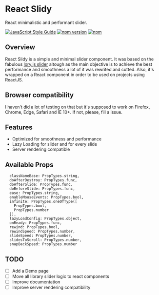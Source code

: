 # React Slidy

React minimalistic and performant slider.

[![JavaScript Style Guide](https://img.shields.io/badge/code%20style-standard-brightgreen.svg)](http://standardjs.com/)
[![npm version](https://badge.fury.io/js/react-slidy.svg)](https://badge.fury.io/js/react-slidy)
[![npm](https://img.shields.io/npm/dm/react-lory.svg?maxAge=2592000)](https://www.npmjs.com/package/react-lory)

## Overview

React Slidy is a simple and minimal slider component. It was based on the fabulous [lory.js slider](https://github.com/meandmax/lory) altough as the main objective is to achieve the best performance and smoothness a lot of it was rewrited and cutted. Also, it's wrapped on a React component in order to be used on projects using ReactJS.

## Browser compatibility

I haven't did a lot of testing on that but it's supposed to work on Firefox, Chrome, Edge, Safari and IE 10+. If not, please, fill a issue.

## Features
* Optimized for smoothness and performance
* Lazy Loading for slider and for every slide
* Server rendering compatible

## Available Props

```
  classNameBase: PropTypes.string,
  doAfterDestroy: PropTypes.func,
  doAfterSlide: PropTypes.func,
  doBeforeSlide: PropTypes.func,
  ease: PropTypes.string,
  enableMouseEvents: PropTypes.bool,
  infinite: PropTypes.oneOfType([
    PropTypes.bool,
    PropTypes.number
  ]),
  lazyLoadConfig: PropTypes.object,
  onReady: PropTypes.func,
  rewind: PropTypes.bool,
  rewindSpeed: PropTypes.number,
  slideSpeed: PropTypes.number,
  slidesToScroll: PropTypes.number,
  snapBackSpeed: PropTypes.number
```

## TODO

* [ ] Add a Demo page
* [ ] Move all library slider logic to react components
* [ ] Improve documentation
* [ ] Improve server rendering compatibility
